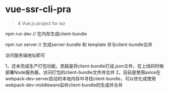 # vue-ssr-cli-pra

> A Vue.js project for ssr

<!-- 基于node v8.0.0开发 -->

<!-- 使用方法 -->

npm run dev // 在内存生成client-bundle

npm run server // 生成server-bundle 和 template 并与client-bundle合并

访问服务端地址即可

<!-- 缺陷 -->
1，还未完成生产打包功能，思路是将client-bundle打成.json文件，在上线的时候部署Node服务器，访问打包的client-bundle文件并合并
2，目前是使用axios在webpack-dev-server启动的本地内存中寻找client-bundle，可以优化成使用webpack-dev-middleware监听client-bundle的生成并合并